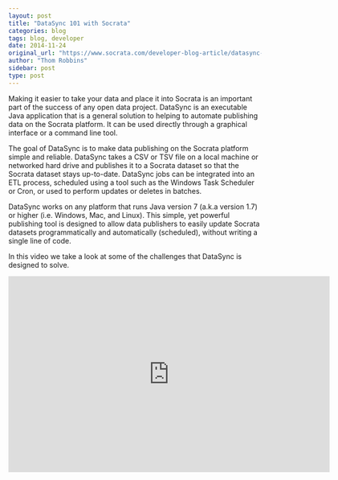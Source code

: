 ```yaml
---
layout: post
title: "DataSync 101 with Socrata"
categories: blog
tags: blog, developer
date: 2014-11-24
original_url: "https://www.socrata.com/developer-blog-article/datasync-101-socrata/"
author: "Thom Robbins"
sidebar: post
type: post
---
```


Making it easier to take your data and place it into Socrata is an important part of the success of any open data project. DataSync is an executable Java application that is a general solution to helping to automate publishing data on the Socrata platform. It can be used directly through a graphical interface or a command line tool.

The goal of DataSync is to make data publishing on the Socrata platform simple and reliable. DataSync takes a CSV or TSV file on a local machine or networked hard drive and publishes it to a Socrata dataset so that the Socrata dataset stays up-to-date. DataSync jobs can be integrated into an ETL process, scheduled using a tool such as the Windows Task Scheduler or Cron, or used to perform updates or deletes in batches.

DataSync works on any platform that runs Java version 7 (a.k.a version 1.7) or higher (i.e. Windows, Mac, and Linux). This simple, yet powerful publishing tool is designed to allow data publishers to easily update Socrata datasets programmatically and automatically (scheduled), without writing a single line of code.

In this video we take a look at some of the challenges that DataSync is designed to solve.

<iframe id="ytplayer" type="text/html" width="640" height="390" src="https://www.youtube.com/embed/geqHQ12LmHU?autoplay=0" frameborder="0">You must enable iFrames</iframe>


